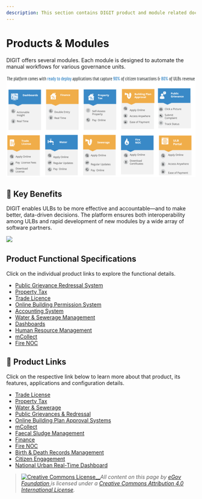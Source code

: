 ```yaml
---
description: This section contains DIGIT product and module related documents
---
```


# Products & Modules

DIGIT offers several modules. Each module is designed to automate the manual workflows for various governance units.

![](<../../.gitbook/assets/image (79).png>)

## 🧐 Key Benefits

DIGIT enables ULBs to be more effective and accountable—and to make better, data-driven decisions. The platform ensures both interoperability among ULBs and rapid development of new modules by a wide array of software partners.

![](../../.gitbook/assets/digit-\_-indias-largest-open-source-platform-for-e.png)

## Product Functional Specifications

Click on the individual product links to explore the functional details.

* [Public Grievance Redressal System](public-grievances-and-redressal/pgr-functional-specifications.md)
* [Property Tax](property-tax/pt-module-functional-specifications.md)
* [Trade Licence](trade-license-tl/tl-module-functional-specifications.md)
* [Online Building Permission System](online-building-plan-approval-system-obpas/obpas-module-functional-specifications.md)
* [Accounting System](finance/finance-module-functional-specifications.md)
* [Water & Sewerage Management](water-and-sewerage/w-and-s-module-functional-specifications.md)
* [Dashboards](national-urban-real-time-dashboard/national-urban-dashboard-functional-specifications.md)
* [Human Resource Management](hrms/hrms-functional-specifications.md)
* [mCollect](mcollect-mcs/mcs-functional-specifications.md)
* [Fire NOC](fire-noc/fire-noc-functional-specifications.md)

## 🔗 Product Links

Click on the respective link below to learn more about that product, its features, applications and configuration details.

* [Trade License](trade-license-tl/)
* [Property Tax](property-tax/)
* [Water & Sewerage](water-and-sewerage/)
* [Public Grievances & Redressal](public-grievances-and-redressal/)
* [Online Building Plan Approval Systems](online-building-plan-approval-system-obpas/)
* [mCollect](mcollect-mcs/)
* [Faecal Sludge Management](broken-reference)
* [Finance](finance/)
* [Fire NOC](fire-noc/)
* [Birth & Death Records Management](birth-and-death/)
* [Citizen Engagement](citizen-engagement-module/)
* [National Urban Real-Time Dashboard](national-urban-real-time-dashboard/)



> [![Creative Commons License](https://i.creativecommons.org/l/by/4.0/80x15.png)\_\_](http://creativecommons.org/licenses/by/4.0/)_All content on this page by_ [_eGov Foundation_ ](https://egov.org.in/)_is licensed under a_ [_Creative Commons Attribution 4.0 International License_](http://creativecommons.org/licenses/by/4.0/)_._
